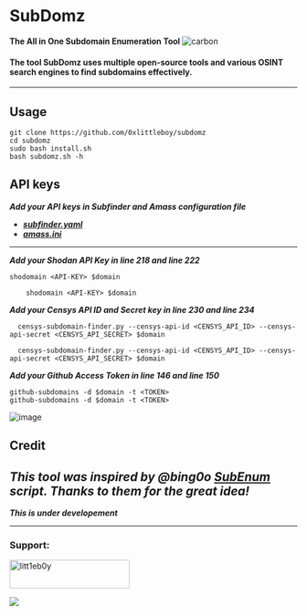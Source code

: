 # SubDomz 

**The All in One Subdomain Enumeration Tool** 
![carbon](https://user-images.githubusercontent.com/75373225/179715470-f91bcfd5-1c59-4da6-927a-a0b02eef2920.png)

#### The tool SubDomz uses multiple open-source tools and various OSINT search engines to find subdomains effectively.
-----------------------------

## Usage
```
git clone https://github.com/0xlittleboy/subdomz
cd subdomz
sudo bash install.sh
bash subdomz.sh -h
```
## API keys
***Add your API keys in Subfinder and Amass configuration file***
+ ***[subfinder.yaml](https://github.com/0xlittleboy/subdomz/blob/master/subfinder.yaml)***
+ ***[amass.ini](https://github.com/0xlittleboy/subdomz/blob/master/amass.ini)***
---
***Add your Shodan API Key in line 218 and line 222***
```
shodomain <API-KEY> $domain 

    shodomain <API-KEY> $domain 
  ```
  ***Add your Censys API ID and Secret key in line 230 and line 234***
  ```
    censys-subdomain-finder.py --censys-api-id <CENSYS_API_ID> --censys-api-secret <CENSYS_API_SECRET> $domain 

    censys-subdomain-finder.py --censys-api-id <CENSYS_API_ID> --censys-api-secret <CENSYS_API_SECRET> $domain 
```
***Add your Github Access Token in line 146 and line 150***
```
github-subdomains -d $domain -t <TOKEN>
github-subdomains -d $domain -t <TOKEN>
```

![image](https://user-images.githubusercontent.com/75373225/179716552-4d7bb181-2077-4a37-8edc-66532e78e9b0.png)

## Credit
***This tool was inspired by @bing0o [SubEnum](https://github.com/bing0o/bash_scripting/blob/master/domains.sh) script. Thanks to them for the great idea!***
--------------
***This is under developement***

-------------
<h3 align="left">Support:</h3>
<p><a href="https://www.buymeacoffee.com/litt1eb0y"> <img align="left" src="https://cdn.buymeacoffee.com/buttons/v2/default-yellow.png" height="50" width="210" alt="litt1eb0y" /></a></p><br> <br>
<br><p><a href="https://www.paypal.com/paypalme/litt1eb0y"> <img align="left" src="https://www.paypalobjects.com/en_US/i/btn/btn_donateCC_LG.gif" /></a></p><br>
